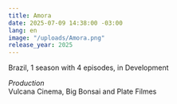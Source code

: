 ```yaml
---
title: Amora
date: 2025-07-09 14:38:00 -03:00
lang: en
image: "/uploads/Amora.png"
release_year: 2025
---
```


Brazil, 1 season with 4 episodes, in Development


_Production_\
Vulcana Cinema, Big Bonsai and Plate Filmes